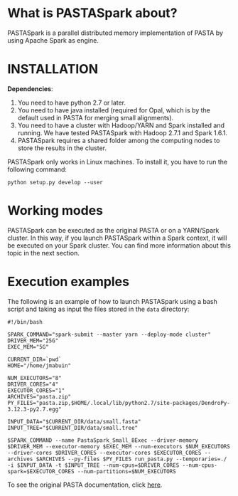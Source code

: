What is PASTASpark about?
===
PASTASpark is a parallel distributed memory implementation of PASTA by using Apache Spark as engine.

INSTALLATION
===
**Dependencies**: 

1. You need to have python 2.7 or later.
2. You need to have java installed (required for Opal, which is by the default used in PASTA for merging small alignments).
3. You need to have a cluster with Hadoop/YARN and Spark installed and running. We have tested PASTASpark with Hadoop 2.7.1 and Spark 1.6.1.
4. PASTASpark requires a shared folder among the computing nodes to store the results in the cluster.

PASTASpark only works in Linux machines. To install it, you have to run the following command:
```
python setup.py develop --user
```

Working modes
===
PASTASpark can be executed as the original PASTA or on a YARN/Spark cluster. In this way, if you launch PASTASpark within a Spark context, it will be executed on your Spark cluster. You can find more information about this topic in the next section.

Execution examples
===
The following is an example of how to launch PASTASpark using a bash script and taking as input the files stored in the `data` directory:
```
#!/bin/bash

SPARK_COMMAND="spark-submit --master yarn --deploy-mode cluster"
DRIVER_MEM="25G"
EXEC_MEM="5G"

CURRENT_DIR=`pwd`
HOME="/home/jmabuin"

NUM_EXECUTORS="8"
DRIVER_CORES="4"
EXECUTOR_CORES="1"
ARCHIVES="pasta.zip"
PY_FILES="pasta.zip,$HOME/.local/lib/python2.7/site-packages/DendroPy-3.12.3-py2.7.egg"

INPUT_DATA="$CURRENT_DIR/data/small.fasta"
INPUT_TREE="$CURRENT_DIR/data/small.tree"

$SPARK_COMMAND --name PastaSpark_Small_8Exec --driver-memory $DRIVER_MEM --executor-memory $EXEC_MEM --num-executors $NUM_EXECUTORS --driver-cores $DRIVER_CORES --executor-cores $EXECUTOR_CORES --archives $ARCHIVES --py-files $PY_FILES run_pasta.py --temporaries=./ -i $INPUT_DATA -t $INPUT_TREE --num-cpus=$DRIVER_CORES --num-cpus-spark=$EXECUTOR_CORES --num-partitions=$NUM_EXECUTORS

```
To see the original PASTA documentation, click [here](README_PASTA.md).